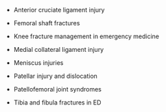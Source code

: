 - Anterior cruciate ligament injury

- Femoral shaft fractures

- Knee fracture management in emergency medicine

- Medial collateral ligament injury

- Meniscus injuries

- Patellar injury and dislocation

- Patellofemoral joint syndromes

- Tibia and fibula fractures in ED